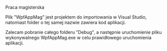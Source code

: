 Praca magisterska

Plik "WpfAppMag" jest projektem do importowania w Visual Studio, natomiast folder o tej samej nazwie zawiera kod aplikacji.

Zalecam pobranie całego folderu "Debug", a następnie uruchomienie pliku wykonywalnego WpfAppMag.exe w celu prawidłowego uruchomienia aplikacji.
